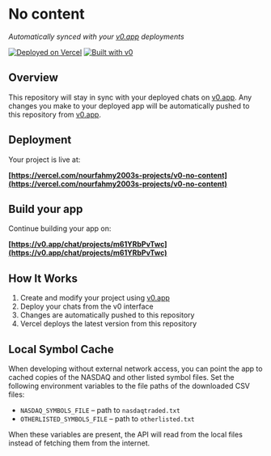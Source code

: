 # No content

*Automatically synced with your [v0.app](https://v0.app) deployments*

[![Deployed on Vercel](https://img.shields.io/badge/Deployed%20on-Vercel-black?style=for-the-badge&logo=vercel)](https://vercel.com/nourfahmy2003s-projects/v0-no-content)
[![Built with v0](https://img.shields.io/badge/Built%20with-v0.app-black?style=for-the-badge)](https://v0.app/chat/projects/m61YRbPvTwc)

## Overview

This repository will stay in sync with your deployed chats on [v0.app](https://v0.app).
Any changes you make to your deployed app will be automatically pushed to this repository from [v0.app](https://v0.app).

## Deployment

Your project is live at:

**[https://vercel.com/nourfahmy2003s-projects/v0-no-content](https://vercel.com/nourfahmy2003s-projects/v0-no-content)**

## Build your app

Continue building your app on:

**[https://v0.app/chat/projects/m61YRbPvTwc](https://v0.app/chat/projects/m61YRbPvTwc)**

## How It Works

1. Create and modify your project using [v0.app](https://v0.app)
2. Deploy your chats from the v0 interface
3. Changes are automatically pushed to this repository
4. Vercel deploys the latest version from this repository

## Local Symbol Cache

When developing without external network access, you can point the app to
cached copies of the NASDAQ and other listed symbol files. Set the following
environment variables to the file paths of the downloaded CSV files:

- `NASDAQ_SYMBOLS_FILE` – path to `nasdaqtraded.txt`
- `OTHERLISTED_SYMBOLS_FILE` – path to `otherlisted.txt`

When these variables are present, the API will read from the local files
instead of fetching them from the internet.
